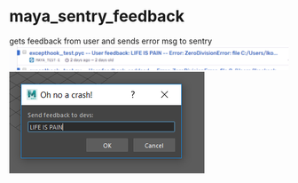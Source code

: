 # maya_sentry_feedback
gets feedback from user and sends error msg to sentry
![enter image description here](https://github.com/pikamau5/maya_sentry_feedback/blob/master/Capture.PNG)
![enter image description here](https://github.com/pikamau5/maya_sentry_feedback/blob/master/screenshot.png)
